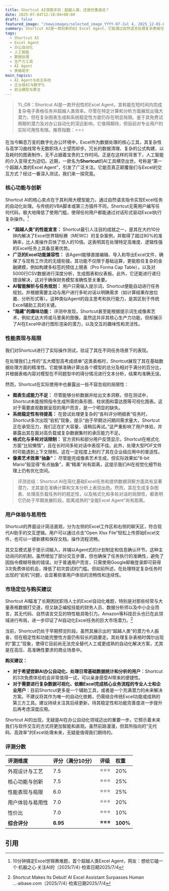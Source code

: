 ```yaml
---
title: Shortcut AI深度评测：超越人类，还是任重道远？
date: 2025-07-04T12:10:04+08:00
draft: false
featured_image: "/newsimages/selected_image_YYYY-07-Jul 4, 2025_12-01-09-236.jpg"
summary: Shortcut AI是一款创新的AI Excel Agent，它能通过自然语言处理复杂表格任务，甚至在Excel世锦赛中展现出超人效率。尽管在准确计算和数据分析上表现出色，但其在复杂图表生成、系统稳定性和长时间对话方面仍有待提升。作为一款处于早期预览阶段的产品，它潜力巨大，但目前更适合尝鲜者和处理简单任务的用户。
tags: 
  - Shortcut AI
  - Excel Agent
  - 办公自动化
  - 人工智能
  - 数据处理
  - 生产力工具
  - AI Agent
  - 表格助手
main_topics: 
  - AI Agent与自主系统
  - 企业级AI与数字化
  - 前沿模型与算法
---
```


> TL;DR：Shortcut AI是一款开创性的Excel Agent，宣称能在短时间内完成复杂电子表格任务并超越人类效率。尽管在特定计算和分析方面展现出强大潜力，但在复杂图表生成和系统稳定性方面仍存在明显局限。鉴于其免费试用期的潜力及对办公自动化的深远影响，它值得期待，但目前对专业用户的实际可用性有限。推荐指数：⭐⭐⭐

在当今瞬息万变的数字化办公环境中，Excel作为数据处理的核心工具，其复杂性与高学习曲线常令无数职场人士望而却步。冗长的数据清理、复杂的公式构建、以及耗时的图表制作，无不占据着宝贵的工作时间。正是在这样的背景下，人工智能的介入变得尤为迫切。近期，一款名为**Shortcut**的AI工具横空出世，号称是“第一个超越人类的Excel Agent”，引发了广泛关注。它能否真正颠覆我们与Excel的交互方式？经过一番深入测试，我们来一探究竟。

### 核心功能与创新

Shortcut AI的核心卖点在于其利用大模型能力，通过自然语言指令实现Excel任务的自动化处理。与传统的VBA脚本或第三方插件不同，Shortcut无需用户编写任何代码，极大地降低了使用门槛，使得任何用户都能通过对话形式驱动Excel执行复杂操作。[^2]

*   **“超越人类”的性能宣言：** Shortcut最引人注目的成就之一，是其在大约10分钟内解决了Excel世界锦标赛（MEWC）的复杂案例，并取得了超过80%的准确率，比人类操作员快了惊人的10倍。这表明其在处理特定高难度、逻辑性强的Excel任务上具备显著优势。
*   **广泛的Excel功能兼容性：** 该Agent能够直接编辑、导入和导出Excel文件，确保了与现有工作流的无缝衔接。其功能不仅限于基础运算，更能胜任复杂的金融建模，例如构建多标签的预估上限表（Pro Forma Cap Table），以及对5000行CSV数据进行深度分析，生成图表和仪表板。此外，它还能进行递归错误解决，这对于确保财务模型准确性至关重要。
*   **AI智能解析与任务规划：** 用户只需输入提示词，Shortcut便能自动进行任务规划，并根据需要主动与用户进行多轮对话以明确需求（如计算结果存放位置、分析形式等）。这种类似Agent的自主思考和执行能力，是其区别于传统Excel辅助工具的关键。
*   **“隐藏”的趣味功能：** 评测中发现，Shortcut甚至能根据提示词生成像素艺术，例如尤达大师或马里奥的图像。虽然这并非其核心生产力功能，但却展示了AI在Excel中进行图形渲染的潜力，以及交互的趣味性和灵活性。

### 性能表现与局限

我们对Shortcut进行了实际操作测试，验证了其在不同任务场景下的表现。

在处理我们上传的“五大模型高考成绩单”这类表格时，Shortcut展现了其在基础数据处理方面的精准性。它能够准确计算出各个模型的总分及相对于满分的百分比，并根据表格内容对模型在不同题型中的得分情况进行文本分析，结果均准确无误。

然而，Shortcut在实际使用中也暴露出一些不容忽视的局限性：

*   **图表生成能力不足：** 尽管能够分析数据并给出文本洞察，但在测试中，Shortcut未能按照指令生成所需的条形图、柱状图和雷达图等可视化图表。这对于需要直观数据呈现的用户而言，是一个明显的缺失。
*   **系统稳定性有待提高：** 在尝试处理更复杂的“各科评分明细表”任务时，Shortcut多次出现“宕机”现象，提示“由于早期访问期间需求量大，Shortcut正在承受压力，我们正在扩大容量，请稍后再试。”这严重影响了用户体验，并暴露出其在面对高负载或复杂数据集时的承压能力不足。
*   **格式化与多轮对话限制：** 官方资料和部分用户反馈显示，Shortcut在格式化方面“比较懒惰”，且在长时间多轮对话中表现不佳。此外，处理大型PDF文件时可能遇到上下文限制，这在一定程度上制约了其在企业级应用中的普适性。
*   **像素艺术效果“抽象”：** 尽管能完成像素艺术生成，但实际效果如“8-bit Mario”般显得“有点抽象”，离“精美”尚有距离，这提示我们AI在视觉化细节处理上仍有优化空间。

> 评测总结：Shortcut AI在简化基础Excel任务和提供数据洞察方面具有显著潜力，尤其是在准确计算和文本分析上表现出色。然而，其在生成复杂图表、处理高负载任务时的稳定性，以及格式化和多轮对话的局限性，都表明它仍处于早期发展阶段，距离成熟的“全能Excel Agent”尚有距离。

### 用户体验与易用性

Shortcut的界面设计简洁直观，分为左侧的Excel工作区和右侧的聊天区，符合现代AI助手的交互逻辑。用户可以通过点击“Open Xlsx File”轻松上传原始Excel文件，也可以一键新建和保存文档，操作流程流畅。

其交互模式基于提示词输入，并辅以Agent式的计划制定和信息确认环节。这种主动询问的机制，虽然增加了部分交互步骤，但也确保了任务执行的准确性，避免了因指令模糊导致的错误。对于普通用户而言，只需使用Google邮箱登录即可获得3次免费体验机会，降低了初次尝试的门槛。但如前所述，在处理特定复杂任务时出现的“宕机”问题，会显著损害用户体验的流畅性和连续性。

### 市场定位与购买建议

Shortcut AI瞄准了长期困扰职场人士的Excel自动化难题，特别是对那些经常与大量表格数据打交道，但又缺乏编程技能的财务人员、数据分析师以及中小企业而言，其无代码、自然语言交互的特性极具吸引力。Amazon等科技巨头也已在此领域进行布局，进一步印证了AI自动化Excel任务的巨大市场潜力。[^1]

当前，Shortcut仍处于早期预览阶段。虽然其展示出的“超越人类”的潜力令人振奋，但在稳定性和功能完整性方面仍有较长的路要走。其处理复杂表格时偶尔出现的“罢工”现象，使得它目前尚无法完全替代人工或更成熟的自动化解决方案，尤其是在高压、高准确性要求的商业场景中。

**购买建议：**
*   **对于希望尝鲜AI办公自动化、处理日常基础数据统计和分析的用户**：Shortcut的3次免费体验机会非常值得一试，可以亲身感受AI带来的便捷性。
*   **对于需要进行复杂数据可视化、依赖Excel完成核心业务流程的专业人士和企业用户**：目前Shortcut更多是一个辅助工具，或者是一个充满潜力的未来解决方案。不建议将其作为唯一的自动化依赖，仍需结合传统Excel功能或成熟的第三方工具。建议持续关注其后续更新，待其稳定性和功能完善度进一步提升后再考虑深度应用。

Shortcut AI的出现，无疑是AI在办公自动化领域迈出的重要一步。它预示着未来我们与软件交互的方式将更加智能和直观。虽然前路漫漫，但其所指向的“无代码、高效率”的Excel处理未来，无疑是值得我们期待的。

### 评测分数

| 评测维度         | 评分（满分10分） | 评级     | 权重 |
| :--------------- | :------------- | :------- | :--- |
| 外观设计与工艺   | 7.5            | ⭐⭐⭐     | 20%  |
| 核心功能与创新   | 7.5            | ⭐⭐⭐     | 25%  |
| 性能表现与局限   | 6.0            | ⭐⭐⭐     | 25%  |
| 用户体验与易用性 | 7.0            | ⭐⭐⭐     | 20%  |
| 性价比           | 7.0            | ⭐⭐⭐     | 10%  |
| **综合评分**     | **6.95**       | **⭐⭐⭐** | **100%** |

## 引用
[^1]: Shortcut Makes Its Debut! AI Excel Assistant Surpasses Human ...·aibase.com（2025/7/4）·检索日期2025/7/4
[^2]: 10分钟搞定Excel世锦赛难题，首个超越人类Excel Agent，网友：想给它磕一个·机器之心·关注AI的（2025/7/4）·检索日期2025/7/4
[^3]: nicochristie 的 X 推文·X·nicochristie（2025/7/4）·检索日期2025/7/4

